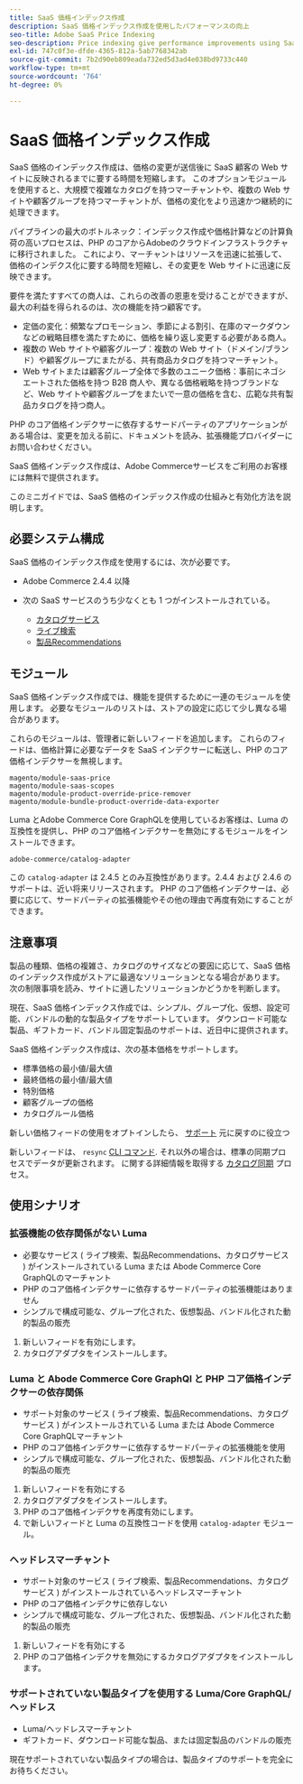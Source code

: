 ```yaml
---
title: SaaS 価格インデックス作成
description: SaaS 価格インデックス作成を使用したパフォーマンスの向上
seo-title: Adobe SaaS Price Indexing
seo-description: Price indexing give performance improvements using SaaS infrastructure
exl-id: 747c0f3e-dfde-4365-812a-5ab7768342ab
source-git-commit: 7b2d90eb809eada732ed5d3ad4e038bd9733c440
workflow-type: tm+mt
source-wordcount: '764'
ht-degree: 0%

---
```


# SaaS 価格インデックス作成

SaaS 価格のインデックス作成は、価格の変更が送信後に SaaS 顧客の Web サイトに反映されるまでに要する時間を短縮します。 このオプションモジュールを使用すると、大規模で複雑なカタログを持つマーチャントや、複数の Web サイトや顧客グループを持つマーチャントが、価格の変化をより迅速かつ継続的に処理できます。

パイプラインの最大のボトルネック：インデックス作成や価格計算などの計算負荷の高いプロセスは、PHP のコアからAdobeのクラウドインフラストラクチャに移行されました。 これにより、マーチャントはリソースを迅速に拡張して、価格のインデクス化に要する時間を短縮し、その変更を Web サイトに迅速に反映できます。

要件を満たすすべての商人は、これらの改善の恩恵を受けることができますが、最大の利益を得られるのは、次の機能を持つ顧客です。

* 定価の変化：頻繁なプロモーション、季節による割引、在庫のマークダウンなどの戦略目標を満たすために、価格を繰り返し変更する必要がある商人。
* 複数の Web サイトや顧客グループ：複数の Web サイト（ドメイン/ブランド）や顧客グループにまたがる、共有商品カタログを持つマーチャント。
* Web サイトまたは顧客グループ全体で多数のユニーク価格：事前にネゴシエートされた価格を持つ B2B 商人や、異なる価格戦略を持つブランドなど、Web サイトや顧客グループをまたいで一意の価格を含む、広範な共有製品カタログを持つ商人。

PHP のコア価格インデクサーに依存するサードパーティのアプリケーションがある場合は、変更を加える前に、ドキュメントを読み、拡張機能プロバイダーにお問い合わせください。

SaaS 価格インデックス作成は、Adobe Commerceサービスをご利用のお客様には無料で提供されます。

このミニガイドでは、SaaS 価格のインデックス作成の仕組みと有効化方法を説明します。

## 必要システム構成

SaaS 価格のインデックス作成を使用するには、次が必要です。

* Adobe Commerce 2.4.4 以降
* 次の SaaS サービスのうち少なくとも 1 つがインストールされている。

   * [カタログサービス](../catalog-service/overview.md)
   * [ライブ検索](../live-search/guide-overview.md)
   * [製品Recommendations](../product-recommendations/guide-overview.md)

## モジュール

SaaS 価格インデックス作成では、機能を提供するために一連のモジュールを使用します。 必要なモジュールのリストは、ストアの設定に応じて少し異なる場合があります。

これらのモジュールは、管理者に新しいフィードを追加します。 これらのフィードは、価格計算に必要なデータを SaaS インデクサーに転送し、PHP のコア価格インデクサーを無視します。

```
magento/module-saas-price
magento/module-saas-scopes
magento/module-product-override-price-remover
magento/module-bundle-product-override-data-exporter
```

Luma とAdobe Commerce Core GraphQLを使用しているお客様は、Luma の互換性を提供し、PHP のコア価格インデクサーを無効にするモジュールをインストールできます。

```
adobe-commerce/catalog-adapter
```

この `catalog-adapter` は 2.4.5 とのみ互換性があります。2.4.4 および 2.4.6 のサポートは、近い将来リリースされます。
PHP のコア価格インデクサーは、必要に応じて、サードパーティの拡張機能やその他の理由で再度有効にすることができます。

## 注意事項

製品の種類、価格の複雑さ、カタログのサイズなどの要因に応じて、SaaS 価格のインデックス作成がストアに最適なソリューションとなる場合があります。 次の制限事項を読み、サイトに適したソリューションかどうかを判断します。

現在、SaaS 価格インデックス作成では、シンプル、グループ化、仮想、設定可能、バンドルの動的な製品タイプをサポートしています。
ダウンロード可能な製品、ギフトカード、バンドル固定製品のサポートは、近日中に提供されます。

SaaS 価格インデックス作成は、次の基本価格をサポートします。

* 標準価格の最小値/最大値
* 最終価格の最小値/最大値
* 特別価格
* 顧客グループの価格
* カタログルール価格

新しい価格フィードの使用をオプトインしたら、 [サポート](https://experienceleague.adobe.com/docs/commerce-knowledge-base/kb/help-center-guide/magento-help-center-user-guide.html) 元に戻すのに役立つ

新しいフィードは、 `resync` [CLI コマンド](https://experienceleague.adobe.com/docs/commerce-merchant-services/user-guides/data-services/catalog-sync.html#resynccmdline). それ以外の場合は、標準の同期プロセスでデータが更新されます。 に関する詳細情報を取得する [カタログ同期](../landing/catalog-sync.md) プロセス。

## 使用シナリオ

### 拡張機能の依存関係がない Luma

* 必要なサービス ( ライブ検索、製品Recommendations、カタログサービス ) がインストールされている Luma または Abode Commerce Core GraphQLのマーチャント
* PHP のコア価格インデクサーに依存するサードパーティの拡張機能はありません
* シンプルで構成可能な、グループ化された、仮想製品、バンドル化された動的製品の販売

1. 新しいフィードを有効にします。
1. カタログアダプタをインストールします。

### Luma と Abode Commerce Core GraphQl と PHP コア価格インデクサーの依存関係

* サポート対象のサービス ( ライブ検索、製品Recommendations、カタログサービス ) がインストールされている Luma または Abode Commerce Core GraphQLマーチャント
* PHP のコア価格インデクサーに依存するサードパーティの拡張機能を使用
* シンプルで構成可能な、グループ化された、仮想製品、バンドル化された動的製品の販売

1. 新しいフィードを有効にする
1. カタログアダプタをインストールします。
1. PHP のコア価格インデクサを再度有効にします。
1. で新しいフィードと Luma の互換性コードを使用 `catalog-adapter` モジュール。

### ヘッドレスマーチャント

* サポート対象のサービス ( ライブ検索、製品Recommendations、カタログサービス ) がインストールされているヘッドレスマーチャント
* PHP のコア価格インデクサに依存しない
* シンプルで構成可能な、グループ化された、仮想製品、バンドル化された動的製品の販売

1. 新しいフィードを有効にする
1. PHP のコア価格インデクサを無効にするカタログアダプタをインストールします。

### サポートされていない製品タイプを使用する Luma/Core GraphQL/ヘッドレス

* Luma/ヘッドレスマーチャント
* ギフトカード、ダウンロード可能な製品、または固定製品のバンドルの販売

現在サポートされていない製品タイプの場合は、製品タイプのサポートを完全にお待ちください。
